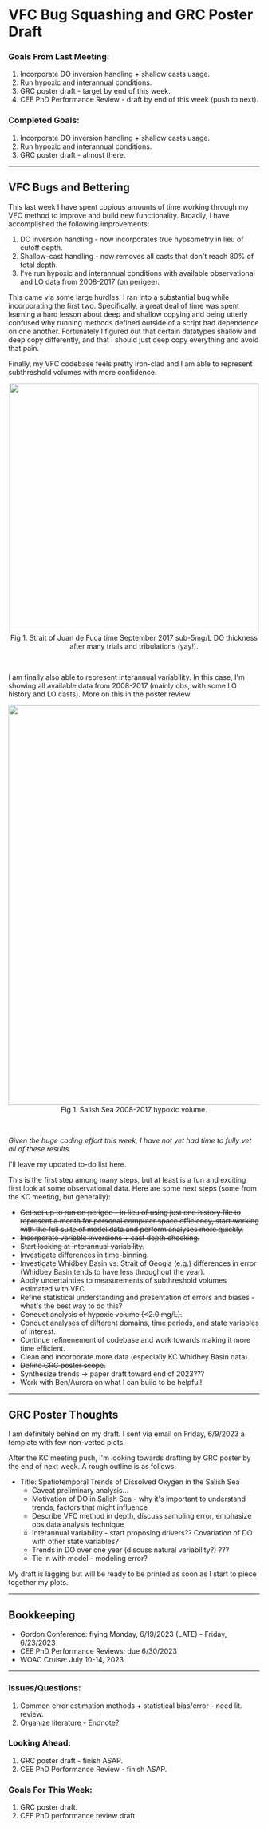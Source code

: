 # VFC Bug Squashing and GRC Poster Draft

### Goals From Last Meeting:
1. Incorporate DO inversion handling + shallow casts usage.
2. Run hypoxic and interannual conditions.
3. GRC poster draft - target by end of this week.
4. CEE PhD Performance Review - draft by end of this week (push to next).

### Completed Goals:
1. Incorporate DO inversion handling + shallow casts usage.
2. Run hypoxic and interannual conditions.
3. GRC poster draft - almost there.

---

## VFC Bugs and Bettering

This last week I have spent copious amounts of time working through my VFC method to improve and build new functionality. Broadly, I have accomplished the following improvements:
1. DO inversion handling - now incorporates true hypsometry in lieu of cutoff depth.
2. Shallow-cast handling - now removes all casts that don't reach 80% of total depth.
3. I've run hypoxic and interannual conditions with available observational and LO data from 2008-2017 (on perigee).

This came via some large hurdles. I ran into a substantial bug while incorporating the first two. Specifically, a great deal of time was spent learning a hard lesson about deep and shallow copying and being utterly confused why running methods defined outside of a script had dependence on one another. Fortunately I figured out that certain datatypes shallow and deep copy differently, and that I should just deep copy everything and avoid that pain.

Finally, my VFC codebase feels pretty iron-clad and I am able to represent subthreshold volumes with more confidence.

<p style="text-align:center;"><img src="https://github.com/dakotamm/dakotamm.github.io/assets/55995675/6bf57632-2413-4a81-8eb8-6b9f429c778d" width="500"/><br>Fig 1. Strait of Juan de Fuca time September 2017 sub-5mg/L DO thickness after many trials and tribulations (yay!).</p><br>

I am finally also able to represent interannual variability. In this case, I'm showing all available data from 2008-2017 (mainly obs, with some LO history and LO casts). More on this in the poster review.

<p style="text-align:center;"><img src="https://github.com/dakotamm/dakotamm.github.io/assets/55995675/6917a7ee-0837-41d6-aa59-974a1d374904" width="800"/><br>Fig 1. Salish Sea 2008-2017 hypoxic volume.</p><br>

*Given the huge coding effort this week, I have not yet had time to fully vet all of these results.*

I'll leave my updated to-do list here.

This is the first step among many steps, but at least is a fun and exciting first look at some observational data. Here are some next steps (some from the KC meeting, but generally):
* ~~Get set up to run on perigee - in lieu of using just one history file to represent a month for personal computer space efficiency, start working with the full suite of model data and perform analyses more quickly.~~
* ~~Incorporate variable inversions + cast depth checking.~~
* ~~Start looking at interannual variability.~~
* Investigate differences in time-binning.
* Investigate Whidbey Basin vs. Strait of Geogia (e.g.) differences in error (Whidbey Basin tends to have less throughout the year).
* Apply uncertainties to measurements of subthreshold volumes estimated with VFC.
* Refine statistical understanding and presentation of errors and biases - what's the best way to do this?
* ~~Conduct analysis of hypoxic volume (<2.0 mg/L).~~
* Conduct analyses of different domains, time periods, and state variables of interest.
* Continue refinenement of codebase and work towards making it more time efficient.
* Clean and incorporate more data (especially KC Whidbey Basin data).
* ~~Define GRC poster scope.~~
* Synthesize trends -> paper draft toward end of 2023???
* Work with Ben/Aurora on what I can build to be helpful!

---

## GRC Poster Thoughts

I am definitely behind on my draft. I sent via email on Friday, 6/9/2023 a template with few non-vetted plots. 

After the KC meeting push, I'm looking towards drafting by GRC poster by the end of next week. A rough outline is as follows:

* Title: Spatiotemporal Trends of Dissolved Oxygen in the Salish Sea
  * Caveat preliminary analysis...
  * Motivation of DO in Salish Sea - why it's important to understand trends, factors that might influence
  * Describe VFC method in depth, discuss sampling error, emphasize obs data analysis technique
  * Interannual variability - start proposing drivers?? Covariation of DO with other state variables?
  * Trends in DO over one year (discuss natural variability?) ???
  * Tie in with model - modeling error?

My draft is lagging but will be ready to be printed as soon as I start to piece together my plots.

---

## Bookkeeping 
* Gordon Conference: flying Monday, 6/19/2023 (LATE) - Friday, 6/23/2023
* CEE PhD Performance Reviews: due 6/30/2023
* WOAC Cruise: July 10-14, 2023

---

### Issues/Questions:
1. Common error estimation methods + statistical bias/error - need lit. review.
2. Organize literature - Endnote?

### Looking Ahead:
1. GRC poster draft - finish ASAP.
2. CEE PhD Performance Review - finish ASAP.

### Goals For This Week:
1. GRC poster draft.
2. CEE PhD performance review draft.
